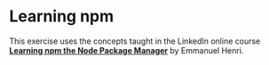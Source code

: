 # Learning npm

This exercise uses the concepts taught in the LinkedIn online course [__Learning npm the Node Package Manager__](https://www.linkedin.com/learning/learning-npm-the-node-package-manager-3) by Emmanuel Henri.

